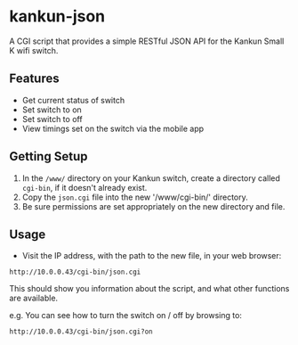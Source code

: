 # kankun-json

A CGI script that provides a simple RESTful JSON API for the Kankun Small K wifi switch.

## Features

* Get current status of switch
* Set switch to on
* Set switch to off
* View timings set on the switch via the mobile app

## Getting Setup

1. In the `/www/` directory on your Kankun switch, create a directory called `cgi-bin`, if it doesn't already exist.
2. Copy the `json.cgi` file into the new '/www/cgi-bin/' directory.
3. Be sure permissions are set appropriately on the new directory and file.

## Usage

* Visit the IP address, with the path to the new file, in your web browser:

`http://10.0.0.43/cgi-bin/json.cgi`

This should show you information about the script, and what other functions are available.

e.g.
You can see how to turn the switch on / off by browsing to:

`http://10.0.0.43/cgi-bin/json.cgi?on`
